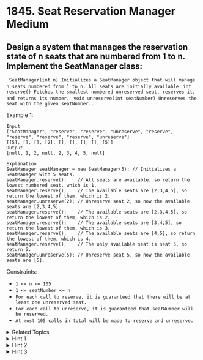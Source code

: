 # 1845. Seat Reservation Manager<br> Medium

## Design a system that manages the reservation state of n seats that are numbered from 1 to n. Implement the SeatManager class:
` SeatManager(int n) Initializes a SeatManager object that will manage n seats numbered from 1 to n. All seats are initially available.`
` int reserve() Fetches the smallest-numbered unreserved seat, reserves it, and returns its number. `
` void unreserve(int seatNumber) Unreserves the seat with the given seatNumber..`

Example 1:

```
Input
["SeatManager", "reserve", "reserve", "unreserve", "reserve", "reserve", "reserve", "reserve", "unreserve"]
[[5], [], [], [2], [], [], [], [], [5]]
Output
[null, 1, 2, null, 2, 3, 4, 5, null]

Explanation
SeatManager seatManager = new SeatManager(5); // Initializes a SeatManager with 5 seats.
seatManager.reserve();    // All seats are available, so return the lowest numbered seat, which is 1.
seatManager.reserve();    // The available seats are [2,3,4,5], so return the lowest of them, which is 2.
seatManager.unreserve(2); // Unreserve seat 2, so now the available seats are [2,3,4,5].
seatManager.reserve();    // The available seats are [2,3,4,5], so return the lowest of them, which is 2.
seatManager.reserve();    // The available seats are [3,4,5], so return the lowest of them, which is 3.
seatManager.reserve();    // The available seats are [4,5], so return the lowest of them, which is 4.
seatManager.reserve();    // The only available seat is seat 5, so return 5.
seatManager.unreserve(5); // Unreserve seat 5, so now the available seats are [5].
```


Constraints:

- `1 <= n <= 105`
- `1 <= seatNumber <= n`
- `For each call to reserve, it is guaranteed that there will be at least one unreserved seat.`
- `For each call to unreserve, it is guaranteed that seatNumber will be reserved.`
- `At most 105 calls in total will be made to reserve and unreserve.`

<details>

<summary> Related Topics </summary>

-   `Heap`
-   `Design`

</details>

<details>

<summary> Hint 1 </summary>
You need a data structure that maintains the states of the seats. This data structure should also allow you to get the first available seat and flip the state of a seat in a reasonable time.

</details>
<details>

<summary> Hint 2 </summary>
You can let the data structure contain the available seats. Then you want to be able to get the lowest element and erase an element, in a reasonable time.?

</details>

<details>
<summary> Hint 3 </summary>
Ordered sets support these operations.

</details>